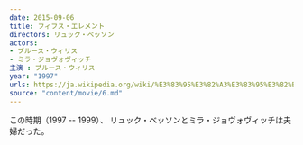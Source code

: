 ```yaml
---
date: 2015-09-06
title: フィフス・エレメント 
directors: リュック・ベッソン
actors:
- ブルース・ウィリス
- ミラ・ジョヴォヴィッチ
主演 : ブルース・ウィリス
year: "1997"
urls: https://ja.wikipedia.org/wiki/%E3%83%95%E3%82%A3%E3%83%95%E3%82%B9%E3%83%BB%E3%82%A8%E3%83%AC%E3%83%A1%E3%83%B3%E3%83%88
source: "content/movie/6.md"
---
```


この時期（1997 -- 1999）、
リュック・ベッソンとミラ・ジョヴォヴィッチは夫婦だった。
